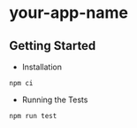 # your-app-name

## Getting Started

* Installation
```
npm ci
```

* Running the Tests
```
npm run test
```
